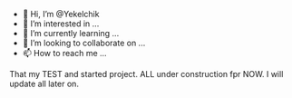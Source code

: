 - 👋 Hi, I’m @Yekelchik
- 👀 I’m interested in ...
- 🌱 I’m currently learning ...
- 💞️ I’m looking to collaborate on ...
- 📫 How to reach me ...

<!---
Yekelchik/Yekelchik is a ✨ special ✨ repository because its `README.md` (this file) appears on your GitHub profile.
You can click the Preview link to take a look at your changes.
--->


That my TEST and started project. 
ALL under construction fpr NOW. 
I will update all later on. 
